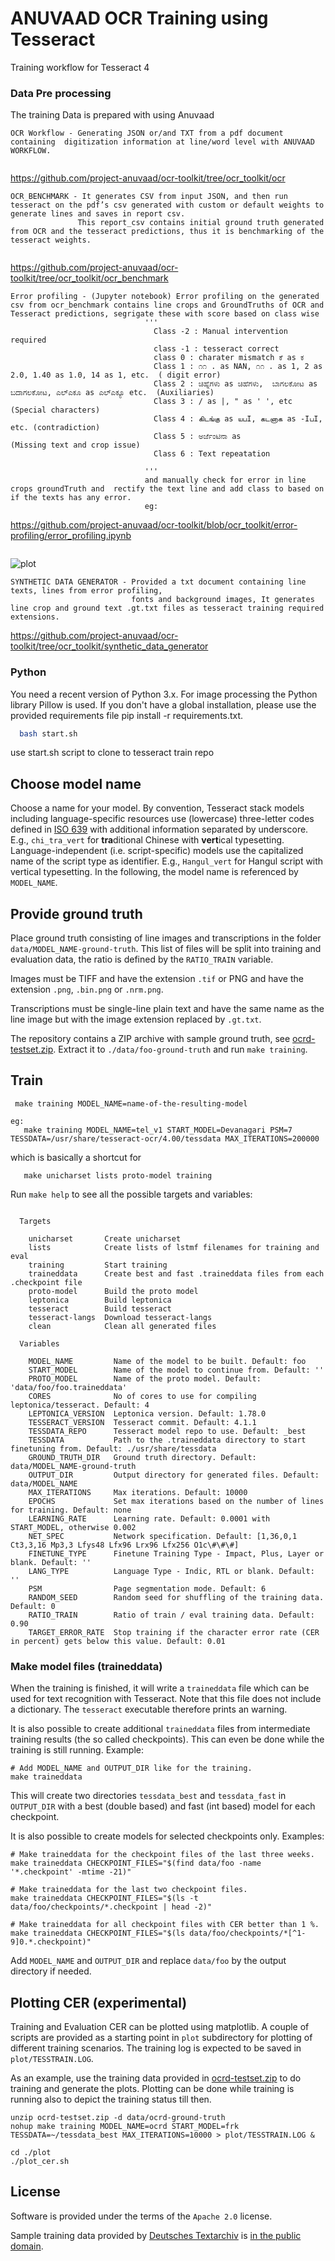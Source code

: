 # ANUVAAD OCR Training using Tesseract

Training workflow for Tesseract 4

### Data Pre processing
The training Data is prepared with using Anuvaad 
```
OCR Workflow - Generating JSON or/and TXT from a pdf document containing  digitization information at line/word level with ANUVAAD WORKFLOW.
               
```
https://github.com/project-anuvaad/ocr-toolkit/tree/ocr_toolkit/ocr
 ```
OCR_BENCHMARK - It generates CSV from input JSON, and then run tesseract on the pdf’s csv generated with custom or default weights to  generate lines and saves in report csv.
                This report_csv contains initial ground truth generated from OCR and the tesseract predictions, thus it is benchmarking of the tesseract weights.
                
```
https://github.com/project-anuvaad/ocr-toolkit/tree/ocr_toolkit/ocr_benchmark
```
Error profiling - (Jupyter notebook) Error profiling on the generated csv from ocr_benchmark contains line crops and GroundTruths of OCR and Tesseract predictions, segrigate these with score based on class wise
                              '''
                                Class -2 : Manual intervention required 
                                class -1 : tesseract correct
                                class 0 : charater mismatch ಕೆ as ಕ
                                Class 1 : ೧೧ . as NAN, ೧೧ . as 1, 2 as 2.0, 1.40 as 1.0, 14 as 1, etc.  ( digit error)
                                Class 2 : ಚಿಹ್ನೆಗಳು as ಚಿಹೆಗಳು,  ಬಾಗಲಕೋಟ as ಬದಾಗಲಕೋಟ, ಎಲ್ಎಕೂ as ಎಲ್‌ಎಕ್ಯೂ etc.  (Auxiliaries)
                                Class 3 : / as |, " as ' ', etc        (Special characters)
                                Class 4 : கிடங்கு as யபI, கடனாக as -IபI, etc. (contradiction)
                                Class 5 : ಅರ್ಜೆಂಟಿನಾ as             (Missing text and crop issue)
                                Class 6 : Text repeatation

                              ''' 
                              and manually check for error in line crops groundTruth and  rectify the text line and add class to based on if the texts has any error.
                              eg:
```
https://github.com/project-anuvaad/ocr-toolkit/blob/ocr_toolkit/error-profiling/error_profiling.ipynb
```
```
![plot](error-profiling-images/error-profiling-img1.png)

```                            
SYNTHETIC DATA GENERATOR - Provided a txt document containing line texts, lines from error profiling, 
                           fonts and background images, It generates line crop and ground text .gt.txt files as tesseract training required extensions.
```
https://github.com/project-anuvaad/ocr-toolkit/tree/ocr_toolkit/synthetic_data_generator


### Python
You need a recent version of Python 3.x. For image processing the Python library Pillow is used. If you don't have a global installation, please use the provided requirements file pip install -r requirements.txt.
```sh
  bash start.sh
```
use start.sh script to clone to tesseract train repo


## Choose model name

Choose a name for your model. By convention, Tesseract stack models including
language-specific resources use (lowercase) three-letter codes defined in
[ISO 639](https://en.wikipedia.org/wiki/List_of_ISO_639-1_codes) with additional
information separated by underscore. E.g., `chi_tra_vert` for **tra**ditional
Chinese with **vert**ical typesetting. Language-independent (i.e. script-specific)
models use the capitalized name of the script type as identifier. E.g.,
`Hangul_vert` for Hangul script with vertical typesetting. In the following,
the model name is referenced by `MODEL_NAME`.

## Provide ground truth

Place ground truth consisting of line images and transcriptions in the folder
`data/MODEL_NAME-ground-truth`. This list of files will be split into training and
evaluation data, the ratio is defined by the `RATIO_TRAIN` variable.

Images must be TIFF and have the extension `.tif` or PNG and have the
extension `.png`, `.bin.png` or `.nrm.png`.

Transcriptions must be single-line plain text and have the same name as the
line image but with the image extension replaced by `.gt.txt`.

The repository contains a ZIP archive with sample ground truth, see
[ocrd-testset.zip](./ocrd-testset.zip). Extract it to `./data/foo-ground-truth` and run
`make training`.

## Train

```
 make training MODEL_NAME=name-of-the-resulting-model
 ```
 ```
 eg:
    make training MODEL_NAME=tel_v1 START_MODEL=Devanagari PSM=7 TESSDATA=/usr/share/tesseract-ocr/4.00/tessdata MAX_ITERATIONS=200000
```

which is basically a shortcut for

```
   make unicharset lists proto-model training
```

Run `make help` to see all the possible targets and variables:

<!-- BEGIN-EVAL -w '```' '```' -- make help -->
```

  Targets

    unicharset       Create unicharset
    lists            Create lists of lstmf filenames for training and eval
    training         Start training
    traineddata      Create best and fast .traineddata files from each .checkpoint file
    proto-model      Build the proto model
    leptonica        Build leptonica
    tesseract        Build tesseract
    tesseract-langs  Download tesseract-langs
    clean            Clean all generated files

  Variables

    MODEL_NAME         Name of the model to be built. Default: foo
    START_MODEL        Name of the model to continue from. Default: ''
    PROTO_MODEL        Name of the proto model. Default: 'data/foo/foo.traineddata'
    CORES              No of cores to use for compiling leptonica/tesseract. Default: 4
    LEPTONICA_VERSION  Leptonica version. Default: 1.78.0
    TESSERACT_VERSION  Tesseract commit. Default: 4.1.1
    TESSDATA_REPO      Tesseract model repo to use. Default: _best
    TESSDATA           Path to the .traineddata directory to start finetuning from. Default: ./usr/share/tessdata
    GROUND_TRUTH_DIR   Ground truth directory. Default: data/MODEL_NAME-ground-truth
    OUTPUT_DIR         Output directory for generated files. Default: data/MODEL_NAME
    MAX_ITERATIONS     Max iterations. Default: 10000
    EPOCHS             Set max iterations based on the number of lines for training. Default: none
    LEARNING_RATE      Learning rate. Default: 0.0001 with START_MODEL, otherwise 0.002
    NET_SPEC           Network specification. Default: [1,36,0,1 Ct3,3,16 Mp3,3 Lfys48 Lfx96 Lrx96 Lfx256 O1c\#\#\#]
    FINETUNE_TYPE      Finetune Training Type - Impact, Plus, Layer or blank. Default: ''
    LANG_TYPE          Language Type - Indic, RTL or blank. Default: ''
    PSM                Page segmentation mode. Default: 6
    RANDOM_SEED        Random seed for shuffling of the training data. Default: 0
    RATIO_TRAIN        Ratio of train / eval training data. Default: 0.90
    TARGET_ERROR_RATE  Stop training if the character error rate (CER in percent) gets below this value. Default: 0.01
```

<!-- END-EVAL -->


### Make model files (traineddata)

When the training is finished, it will write a `traineddata` file which can be used
for text recognition with Tesseract. Note that this file does not include a
dictionary. The `tesseract` executable therefore prints an warning.

It is also possible to create additional `traineddata` files from intermediate
training results (the so called checkpoints). This can even be done while the
training is still running. Example:

    # Add MODEL_NAME and OUTPUT_DIR like for the training.
    make traineddata

This will create two directories `tessdata_best` and `tessdata_fast` in `OUTPUT_DIR`
with a best (double based) and fast (int based) model for each checkpoint.

It is also possible to create models for selected checkpoints only. Examples:

    # Make traineddata for the checkpoint files of the last three weeks.
    make traineddata CHECKPOINT_FILES="$(find data/foo -name '*.checkpoint' -mtime -21)"

    # Make traineddata for the last two checkpoint files.
    make traineddata CHECKPOINT_FILES="$(ls -t data/foo/checkpoints/*.checkpoint | head -2)"

    # Make traineddata for all checkpoint files with CER better than 1 %.
    make traineddata CHECKPOINT_FILES="$(ls data/foo/checkpoints/*[^1-9]0.*.checkpoint)"

Add `MODEL_NAME` and `OUTPUT_DIR` and replace `data/foo` by the output directory if needed.

## Plotting CER (experimental)

Training and Evaluation CER can be plotted using matplotlib. A couple of scripts are provided
as a starting point in `plot` subdirectory for plotting of different training scenarios. The training
log is expected to be saved in `plot/TESSTRAIN.LOG`.

As an example, use the training data provided in 
[ocrd-testset.zip](./ocrd-testset.zip) to do training and generate the plots.
Plotting can be done while training is running also to depict the training status till then.
```
unzip ocrd-testset.zip -d data/ocrd-ground-truth
nohup make training MODEL_NAME=ocrd START_MODEL=frk TESSDATA=~/tessdata_best MAX_ITERATIONS=10000 > plot/TESSTRAIN.LOG &
```
```
cd ./plot
./plot_cer.sh 
```
## License

Software is provided under the terms of the `Apache 2.0` license.

Sample training data provided by [Deutsches Textarchiv](https://deutschestextarchiv.de) is [in the public domain](http://creativecommons.org/publicdomain/mark/1.0/).
